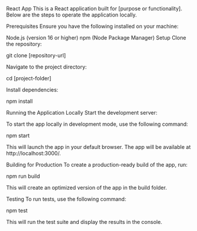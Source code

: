 React App
This is a React application built for [purpose or functionality]. Below are the steps to operate the application locally.

Prerequisites
Ensure you have the following installed on your machine:

Node.js (version 16 or higher)
npm (Node Package Manager)
Setup
Clone the repository:

git clone [repository-url]

Navigate to the project directory:

cd [project-folder]

Install dependencies:

npm install

Running the Application Locally
Start the development server:

To start the app locally in development mode, use the following command:

npm start

This will launch the app in your default browser. The app will be available at http://localhost:3000/.

Building for Production
To create a production-ready build of the app, run:

npm run build

This will create an optimized version of the app in the build folder.

Testing
To run tests, use the following command:

npm test

This will run the test suite and display the results in the console.
